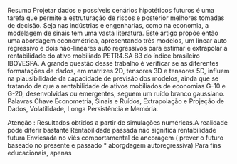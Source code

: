 Resumo
Projetar dados e possíveis cenários hipotéticos futuros é uma tarefa que permite a estruturação de riscos e posterior melhores tomadas de decisão. Seja nas indústrias e engenharias, como na economia, a modelagem de sinais tem uma vasta literatura. Este artigo propõe então uma abordagem econométrica, apresentando três modelos, um linear auto regressivo e dois não-lineares auto regressivos para estimar e extrapolar a rentabilidade do ativo mobiliado PETR4.SA B3 do índice brasileiro IBOVESPA. A grande questão desse trabalho é verificar se as diferentes formatações de dados, em matrizes 2D, tensores 3D e tensores 5D, influem na plausibilidade da capacidade de previsão dos modelos, ainda que se tratando de que a rentabilidade de ativos mobiliados de economias G-10 e G-20, desenvolvidas ou emergentes, seguem um ruído branco gaussiano.
Palavras Chave 
Econometria, Sinais e Ruídos, Extrapolação e Projeção de Dados, Volatilidade, Longa Persistência e Memória. 

Atenção : Resultados obtidos a partir de simulações numéricas.A realidade pode diferir bastante
          Rentabilidade passada não significa rentabilidade futura 
          Enviesada no viés comportamental de ancoragem ( prever o futuro baseado no presente e passado * aborgdagem autoregressiva)
          Para fins educacionais, apenas
          
